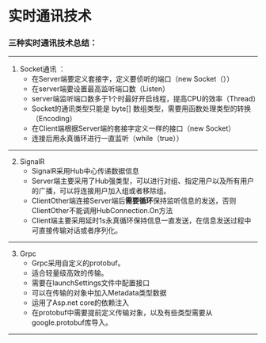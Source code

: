 # 实时通讯技术

### 三种实时通讯技术总结：
*****
1. Socket通讯 ：
    - 在Server端要定义套接字，定义要侦听的端口（new Socket（））
    - 在server端要设置最高监听端口数（Listen）
    - server端监听端口数多于1个时最好开启线程，提高CPU的效率（Thread）
    - Socket的通讯类型只能是 byte[] 数组类型，需要用函数处理类型的转换（Encoding）
    - 在Client端根据Server端的套接字定义一样的接口（new Socket）
    - 连接后用永真循环进行一直监听（while（true））
*****
2. SignalR
    - SignalR采用Hub中心传递数据信息
    - Server端主要采用了Hub强类型，可以进行对组、指定用户以及所有用户的广播，可以将连接用户加入组或者移除组。
    - ClientOther端连接Server端后**需要循环**保持监听信息的发送，否则ClientOther不能调用HubConnection.On方法
    - Client端主要采用延时1s永真循环保持信息一直发送，在信息发送过程中可直接传输对话或者序列化。
***** 
3. Grpc
    - Grpc采用自定义的protobuf。
    - 适合轻量级高效的传输。
    - 需要在launchSettings文件中配置接口
    - 可以在传输的对象中加入Metadata类型数据
    - 运用了Asp.net core的依赖注入
    - 在protobuf中需要提前定义传输对象，以及有些类型需要从google.protobuf库导入。
*****


